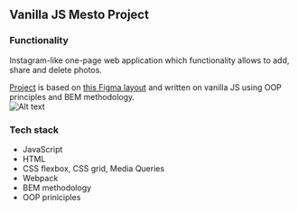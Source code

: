 ## Vanilla JS Mesto Project
### Functionality

Instagram-like one-page web application which functionality allows to add, share and delete photos.

[Project](brododigitale.github.io/mesto/) is based on [this Figma layout](https://www.figma.com/file/2cn9N9jSkmxD84oJik7xL7/JavaScript.-Sprint-4?node-id=0%3A1) and written on vanilla JS using OOP principles and BEM methodology.  
![Alt text](src/images/Mesto-preview.png?raw=true "Title")
### Tech stack
* JavaScript 
* HTML
* CSS flexbox, CSS grid, Media Queries
* Webpack
* BEM methodology
* OOP priniciples

